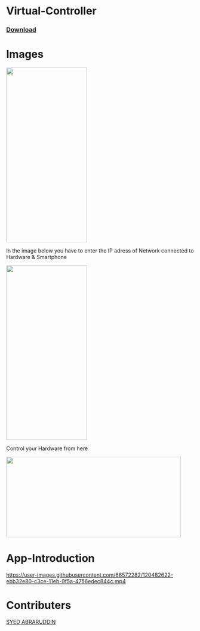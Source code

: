 # Virtual-Controller
### [Download](https://docs.google.com/uc?export=download&id=1ZieViQP4VvauaRDdBptAJ6RNXlj8Ydk2) 

# Images
<p>
  <img width="216" height="468" src="https://user-images.githubusercontent.com/66572282/120487005-33d45000-c3d3-11eb-815f-509c6e02ae16.jpg">
  </p>

In the image below you have to enter the IP adress of Network connected to Hardware & Smartphone

<p>
  <img width="216" height="468" src="https://user-images.githubusercontent.com/66572282/120487027-38990400-c3d3-11eb-81ee-ce0be69448d7.jpg">
  </p>

Control your Hardware from here


<p>
  <img width="468" height="216" src="https://user-images.githubusercontent.com/66572282/120487064-42226c00-c3d3-11eb-883f-b750163080f0.jpg">
  </p>



# App-Introduction
https://user-images.githubusercontent.com/66572282/120482622-ebb32e80-c3ce-11eb-9f5a-4756edec844c.mp4

# Contributers
[SYED ABRARUDDIN](https://github.com/SYED-ABRARUDDIN[](url))
